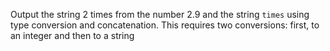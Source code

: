 
Output the string 2 times from the number 2.9 and the string `times` using type conversion and concatenation. This requires two conversions: first, to an integer and then to a string
